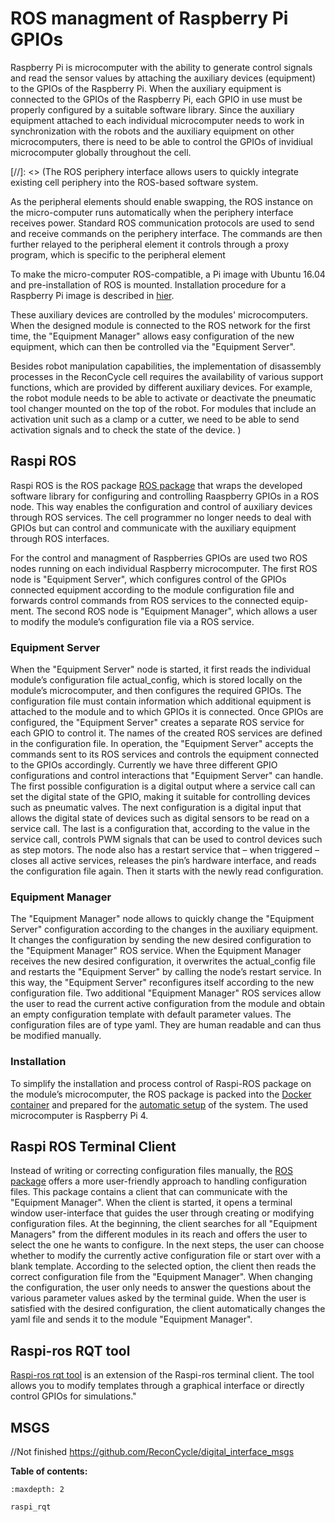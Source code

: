 # ROS managment of Raspberry Pi GPIOs



Raspberry Pi is microcomputer with the ability to generate control signals
and read the sensor values by attaching the auxiliary devices (equipment) to the GPIOs of
the Raspberry Pi. When the auxiliary equipment is connected to the GPIOs of the Raspberry
Pi, each GPIO in use must be properly configured by a suitable software library. Since the
auxiliary equipment attached to each individual microcomputer needs to work in synchronization with
the robots and the auxiliary equipment on other microcomputers, there is need to be able to control the
GPIOs of invidiual microcomputer globally throughout the cell. 




[//]: <> (The ROS periphery interface allows users to quickly integrate existing cell periphery into the ROS-based software system. 



As the peripheral elements should enable swapping, the ROS instance on the micro-computer runs automatically when the periphery interface receives
power. Standard ROS communication protocols are used to send and receive
commands on the periphery interface. The commands are then further relayed
to the peripheral element it controls through a proxy program, which is specific to the peripheral element



To make the micro-computer ROS-compatible, a Pi image with Ubuntu 16.04 and pre-installation of ROS is
mounted. Installation procedure for a Raspberry Pi image is described in [hier](###Installation).






These auxiliary devices are controlled by the modules' microcomputers. When the designed module is connected to the ROS network for the first time, the "Equipment Manager" allows easy configuration of the new equipment, which can then be controlled via the "Equipment Server".




Besides robot manipulation capabilities, the implementation of disassembly processes in the
ReconCycle cell requires the availability of various support functions, which are provided by
different auxiliary devices. For example, the robot module needs to be able to activate or
deactivate the pneumatic tool changer mounted on the top of the robot. For modules that
include an activation unit such as a clamp or a cutter, we need to be able to send activation
signals and to check the state of the device.  )






## Raspi ROS

Raspi ROS is the ROS package [ROS package](https://github.com/ReconCycle/raspi_ros) that
wraps the developed software library for configuring and controlling Raaspberry GPIOs in a ROS node.
This way enables the configuration and control of auxiliary devices through ROS services.
The cell programmer no longer needs to deal with GPIOs but can control and communicate
with the auxiliary equipment through ROS interfaces.


For the control and managment of Raspberries GPIOs are used two ROS nodes
running on each individual Raspberry microcomputer. The first ROS node is "Equipment Server", which configures control of the GPIOs connected equipment according to the module configuration file and forwards control commands from ROS services to the connected equip-
ment. The second ROS node is "Equipment Manager", which allows a user to modify the module’s configuration file via a ROS service.

### Equipment Server


When the "Equipment Server" node is started, it first reads the individual module’s configuration file actual_config, which is stored locally on the module’s microcomputer, and then configures the required GPIOs. The configuration file must contain information which additional equipment is attached to the module and to which GPIOs it is connected. Once GPIOs are configured, the "Equipment Server" creates a separate ROS service for each GPIO to control it. The names of the created ROS services are defined in the configuration file. In operation, the "Equipment Server" accepts the commands sent to its ROS services and controls the equipment connected to the GPIOs accordingly. Currently we have three different GPIO configurations and control interactions that "Equipment Server" can handle. The first possible configuration is a digital output where a service call can set the digital state of the GPIO, making it suitable for controlling devices such as pneumatic valves. The next configuration is a digital input that allows the digital state of devices such as digital sensors to be read on a service call. The last is a configuration that, according to the value in the service call, controls PWM signals that can be used to control devices such as step motors. The node also has a restart service that – when triggered – closes all active services, releases the pin’s hardware interface, and reads the configuration file again. Then it starts with the newly read configuration.

### Equipment Manager

 
The "Equipment Manager" node allows to quickly change the "Equipment Server" configuration according to the changes in the auxiliary equipment. It changes the configuration by sending the new desired configuration to the "Equipment Manager" ROS service. When the Equipment Manager receives the new desired configuration, it overwrites the actual_config file and restarts the "Equipment Server" by calling the node’s restart service. In this way, the "Equipment Server" reconfigures itself according to the new configuration file. Two additional "Equipment Manager" ROS services allow the user to read the current active configuration from the module and obtain an empty configuration template with default parameter values. The configuration files are of type yaml. They are human readable and can thus be modified manually.


### Installation


To simplify the installation and process control of Raspi-ROS package on the module’s microcomputer, the ROS package is packed into the [Docker container](https://github.com/ReconCycle/raspi-reconcycle-docker)  and prepared for the
 [automatic setup](https://github.com/ReconCycle/raspberry_reconcycle_init) of the system.
The used microcomputer is Raspberry Pi 4.



## Raspi ROS Terminal Client


Instead of writing or correcting configuration files manually, the [ROS package](https://github.com/ReconCycle/raspi-ros-client) offers
a more user-friendly approach to handling configuration files. This package contains
a client that can communicate with the "Equipment Manager". When the client is started,
it opens a terminal window user-interface that guides the user through creating or modifying
configuration files. At the beginning, the client searches for all "Equipment Managers" from the
different modules in its reach and offers the user to select the one he wants to configure. In the
next steps, the user can choose whether to modify the currently active configuration file or start
over with a blank template. According to the selected option, the client then reads the correct
configuration file from the "Equipment Manager". When changing the configuration, the user
only needs to answer the questions about the various parameter values asked by the terminal
guide. When the user is satisfied with the desired configuration, the client automatically changes
the yaml file and sends it to the module "Equipment Manager".


## Raspi-ros RQT tool

[Raspi-ros rqt tool](https://github.com/ReconCycle/rqt_raspi_ros.git) is an extension of the Raspi-ros terminal client. The tool allows you to modify templates through a graphical interface or directly control GPIOs for simulations."

## MSGS
//Not finished
https://github.com/ReconCycle/digital_interface_msgs








**Table of contents:**

```{toctree}
:maxdepth: 2

raspi_rqt

```
